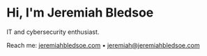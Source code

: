 # Hi, I'm Jeremiah Bledsoe

IT and cybersecurity enthusiast.

Reach me: [jeremiahbledsoe.com](https://jeremiahbledsoe.com) • jeremiah@jeremiahbledsoe.com
